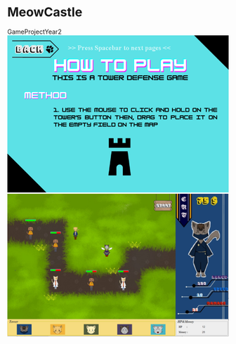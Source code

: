 # MeowCastle
GameProjectYear2
![Explain](https://github.com/NellEllon/MeowCastle/blob/main/howtoplay.png)
![Explain](https://github.com/NellEllon/MeowCastle/blob/main/gameplayscreen.png)

